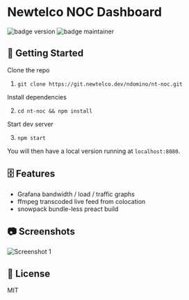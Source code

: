 # Newtelco NOC Dashboard

![badge version](https://img.shields.io/badge/v-0.1.3-brightgreen?style=flat)
![badge maintainer](https://img.shields.io/badge/maintainer-ndomino-brightgreen?style=flat)

## 🚀 Getting Started

Clone the repo

1. `git clone https://git.newtelco.dev/ndomino/nt-noc.git`

Install dependencies

2. `cd nt-noc && npm install`

Start dev server

3. `npm start`

You will then have a local version running at `localhost:8080`.

## 🗄 Features

- Grafana bandwidth / load / traffic graphs
- ffmpeg transcoded live feed from colocation
- snowpack bundle-less preact build

## 📷 Screenshots

![Screenshot 1](https://imgur.com/kwHFkB1.png)

## 📰 License

MIT

